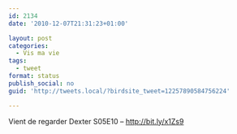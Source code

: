 ```yaml
---
id: 2134
date: '2010-12-07T21:31:23+01:00'

layout: post
categories:
  - Vis ma vie
tags:
  - tweet
format: status
publish_social: no
guid: 'http://tweets.local/?birdsite_tweet=12257890584756224'

---
```


Vient de regarder Dexter S05E10 – http://bit.ly/x1Zs9